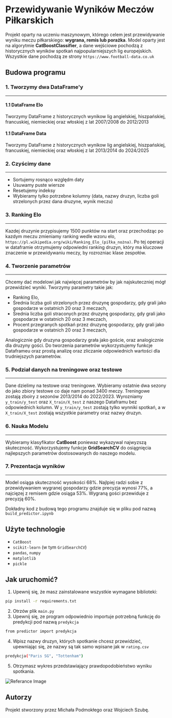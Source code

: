 # Przewidywanie Wyników Meczów Piłkarskich

Projekt oparty na uczeniu maszynowym, którego celem jest przewidywanie wyniku meczu piłkarskiego: **wygrana, remis lub porażka**. Model oparty jest na algorytmie **CatBoostClassifier**, a dane wejściowe pochodzą z historycznych wyników spotkań najpopularniejszych lig europejskich.
Wszystkie dane pochodzą ze strony `https://www.football-data.co.uk`
## Budowa programu
### 1. Tworzymy dwa DataFrame'y
---
#### 1.1 DataFrame Elo
Tworzymy DataFrame z historycznych wynikow lig angielskiej, hiszpańskiej, francuskiej, niemieckiej oraz włoskiej z lat 2007/2008 do 2012/2013
#### 1.1 DataFrame Data
Tworzymy DataFrame z historycznych wynikow lig angielskiej, hiszpańskiej, francuskiej, niemieckiej oraz włoskiej z lat 2013/2014 do 2024/2025
### 2. Czyścimy dane
---
- Sortujemy rosnąco względm daty
- Usuwamy puste wiersze
- Resetujemy indeksy
- Wybieramy tylko potrzebne kolumny (data, nazwy druzyn, liczba goli strzelonych przez dana druzyne, wynik meczu)
### 3. Ranking Elo
---
Kazdej druzynie przypisujemy 1500 punktów na start oraz przechodząc po kazdym meczu zmieniamy ranking wedle wzoru elo, `https://pl.wikipedia.org/wiki/Ranking_Elo_(piłka_nożna)`.
Po tej operacji w dataframie otrzymujemy odpowiedni ranking druzyn, który ma kluczowe znaczenie w przewidywaniu meczy, by rozrozniac klase zespołów.

### 4. Tworzenie parametrów
---
Chcemy dać modelowi jak najwięcej parametrów by jak najskuteczniej mógł przewidzieć wyniki.
Tworzymy parametry takie jak:
- Ranking Elo,
- Średnia liczba goli strzelonych przez druzynę gospodarzy, gdy grali jako gospodarze w ostatnich 20 oraz 3 meczach,
- Średnia liczba goli straconych przez druzynę gospodarzy, gdy grali jako gospodarze w ostatnich 20 oraz 3 meczach,
- Procent przegranych spotkań przez druzynę gospodarzy, gdy grali jako gospodarze w ostatnich 20 oraz 3 meczach,

Analogicznie gdy druzyna gospodarzy grała jako goście, oraz analogicznie dla druzyny gości. Do tworzenia parametrów wykorzystujemy funkcje Dataframeu oraz prostą analizę oraz zliczanie odpowiednich wartości dla trudniejszych parametrów.

### 5. Podział danych na treningowe oraz testowe
---
Dane dzielimy na testowe oraz treningowe. Wybieramy ostatnie dwa sezony do jako zbiory testowe co daje nam ponad 3400 meczy.
Treningowe zostają zboiry z sezonów 2013/2014 do 2022/2023. Wyrozniamy `y_train/y_test` oraz `X_train/X_test` z naszego Dataframu bez odpowiednich kolumn. W `y_train/y_test` zostają tylko wynniki spotkań, a w `X_train/X_test` zostają wszystkie parametry oraz nazwy druzyn.

### 6. Nauka Modelu
---
Wybieramy klasyfikator **CatBoost** poniewaz wykazywal najwyzszą skuteczność. Wykorzystujemy funkcje **GridSearchCV** do osiągnięcia najlepszych parametrów dostosowanych do naszego modelu.

### 7. Prezentacja wyników
---
Model osiąga skuteczność wysokości 68%. Najlpiej radzi sobie z przewidywaniem wygranej gospodarzy gdzie precyzja wynosi 77%, a najcięzej z remisem gdzie osiąga 53%. Wygraną gości przewiduje z precyzją 60%.

Dokładny kod z budową tego programu znajduje się w pliku pod nazwą `build_predictor.ipynb`
## Użyte technologie

- `CatBoost`
- `scikit-learn` (w tym `GridSearchCV`)
- `pandas`, `numpy`
- `matplotlib`
- `pickle`

##  Jak uruchomić?

1. Upewnij się, że masz zainstalowane wszystkie wymagane biblioteki:

```bash
pip install -r requirements.txt
```

2. Otrzów plik `main.py`
3. Upewnij się, ze program odpowiednio importuje potrzebną funkcję do predykcji pod nazwą `predykcja`
```bash
from predictor import predykcja
```
4. Wpisz nazwy druzyn, których spotkanie chcesz przewidzieć, upewniając się, ze nazwy są tak samo wpisane jak w `rating.csv`
```bash
predykcja("Paris SG", "Tottenham")
```
5. Otrzymasz wykres przedstawiający prawdopodobieństwo wyniku spotkania.


![Referance Image](/projektPSI/PSGvT.png)


## Autorzy
Projekt stworzony przez Michała Podmokłego oraz Wojciech Szubę.